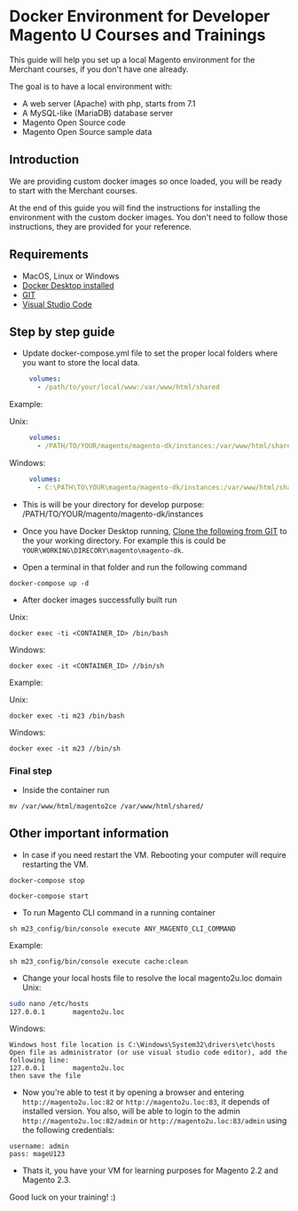 # Docker Environment for Developer Magento U Courses and Trainings

This guide will help you set up a local Magento environment for the Merchant courses, if you don't have one already.

The goal is to have a local environment with:
- A web server (Apache) with php, starts from 7.1
- A MySQL-like (MariaDB) database server
- Magento Open Source code
- Magento Open Source sample data

## Introduction

We are providing custom docker images so once loaded, you will be ready to start with the Merchant courses.

At the end of this guide you will find the instructions for installing the environment with the custom docker images. You don't need to follow those instructions, they are provided for your reference.

## Requirements

- MacOS, Linux or Windows
- [Docker Desktop installed](https://www.docker.com/products/docker-desktop)
- [GIT](https://git-scm.com/downloads)
- [Visual Studio Code](https://code.visualstudio.com/download)

## Step by step guide

- Update docker-compose.yml file to set the proper local folders where you want to store the local data.

```yaml
     volumes:
       - /path/to/your/local/www:/var/www/html/shared
```

Example:

Unix:
```yaml
     volumes:
       - /PATH/TO/YOUR/magento/magento-dk/instances:/var/www/html/shared
```

Windows:
```yaml
     volumes:
       - C:\PATH\TO\YOUR\magento/magento-dk/instances:/var/www/html/shared
```
- This is will be your directory for develop purpose:
/PATH/TO/YOUR/magento/magento-dk/instances

- Once you have Docker Desktop running, [Clone the following from GIT](https://github.com/mike61988/magento2-dk/) to the your working directory. For example this is could be ```YOUR\WORKING\DIRECORY\magento\magento-dk```.
- Open a terminal in that folder and run the following command

```
docker-compose up -d
```

- After docker images successfully built run

Unix:
```
docker exec -ti <CONTAINER_ID> /bin/bash
```

Windows:
```
docker exec -it <CONTAINER_ID> //bin/sh
```

Example:

Unix:
```
docker exec -ti m23 /bin/bash
```

Windows:
```
docker exec -it m23 //bin/sh
```

### Final step
- Inside the container run

```
mv /var/www/html/magento2ce /var/www/html/shared/
```
## Other important information
- In case if you need restart the VM. Rebooting your computer will require restarting the VM.

```
docker-compose stop
```

```
docker-compose start
```

- To run Magento CLI command in a running container
```
sh m23_config/bin/console execute ANY_MAGENTO_CLI_COMMAND
```

Example:
```
sh m23_config/bin/console execute cache:clean
```

- Change your local hosts file to resolve the local magento2u.loc domain
Unix:
```bash
sudo nano /etc/hosts
127.0.0.1       magento2u.loc
```

Windows:
```
Windows host file location is C:\Windows\System32\drivers\etc\hosts
Open file as administrator (or use visual studio code editor), add the following line: 
127.0.0.1       magento2u.loc
then save the file
```

- Now you're able to test it by opening a browser and entering `http://magento2u.loc:82` or `http://magento2u.loc:83`, it depends of installed version.
You also, will be able to login to the admin `http://magento2u.loc:82/admin` or `http://magento2u.loc:83/admin` using the following credentials:

```
username: admin
pass: mageU123
```

- Thats it, you have your VM for learning purposes for Magento 2.2 and Magento 2.3.

Good luck on your training! :)